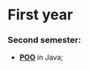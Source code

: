 # First year

### Second semester:
 - **[POO](https://github.com/AndreFGSilva/University-projects/tree/main/Second%20year/POO)** in Java;
